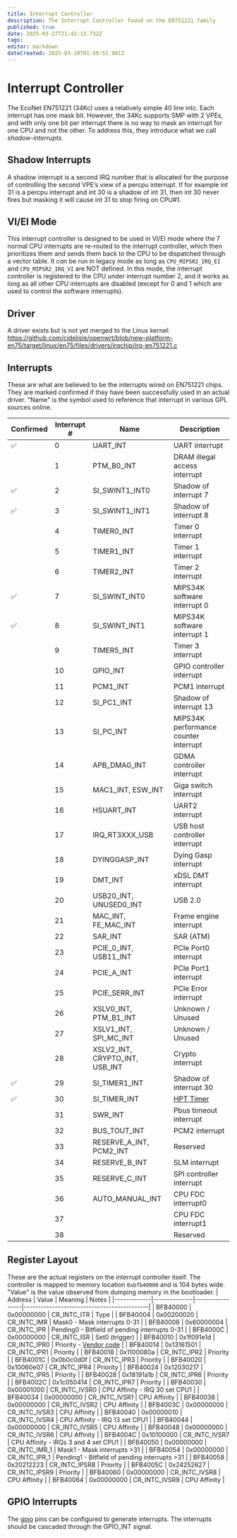 ```yaml
---
title: Interrupt Controller
description: The Interrupt Controller found on the EN751221 family
published: true
date: 2025-03-27T21:42:13.732Z
tags: 
editor: markdown
dateCreated: 2025-03-20T01:50:51.981Z
---
```


# Interrupt Controller
The EcoNet EN751221 (34Kc) uses a relatively simple 40 line intc. Each interrupt has one mask bit. However, the 34Kc supports SMP with 2 VPEs, and with only one bit per interrupt there is no way to mask an interrupt for one CPU and not the other. To address this, they introduce what we call *shadow-interrupts*.

## Shadow Interrupts
A shadow interrupt is a second IRQ number that is allocated for the purpose of controlling the second VPE’s view of a percpu interrupt. If for example int 31 is a percpu interrupt and int 30 is a shadow of int 31, then int 30 never fires but masking it will cause int 31 to stop firing on CPU#1.

## VI/EI Mode
This interrupt controller is designed to be used in VI/EI mode where the 7 normal CPU interrupts are re-routed to the interrupt controller, which then prioritizes them and sends them back to the CPU to be dispatched through a vector table. It *can* be run in legacy mode as long as `CPU_MIPSR2_IRQ_EI` and `CPU_MIPSR2_IRQ_VI` are NOT defined. In this mode, the interrupt controller is registered to the CPU under interrupt number 2, and it works as long as all other CPU interrupts are disabled (except for 0 and 1 which are used to control the software interrupts).

## Driver
A driver exists but is not yet merged to the Linux kernel: https://github.com/cjdelisle/openwrt/blob/new-platform-en75/target/linux/en75/files/drivers/irqchip/irq-en751221.c

## Interrupts
These are what are believed to be the interrupts wired on EN751221 chips. They are marked confirmed if they have been successfully used in an actual driver. "Name" is the symbol used to reference that interrupt in various GPL sources online.

| Confirmed | Interrupt # | Name | Description                        |
|---|----|------|------------------------------------|
|:white_check_mark:| 0  | UART_INT | UART interrupt |
| | 1  | PTM_B0_INT | DRAM illegal access interrupt |
|:white_check_mark:| 2  | SI_SWINT1_INT0 | Shadow of interrupt 7 |
|:white_check_mark:| 3  | SI_SWINT1_INT1 | Shadow of interrupt 8 |
| | 4  | TIMER0_INT | Timer 0 interrupt |
| | 5  | TIMER1_INT | Timer 1 interrupt |
| | 6  | TIMER2_INT | Timer 2 interrupt |
|:white_check_mark:| 7  | SI_SWINT_INT0 | MIPS34K software interrupt 0 |
|:white_check_mark:| 8  | SI_SWINT_INT1 | MIPS34K software interrupt 1 |
| | 9  | TIMER5_INT | Timer 3 interrupt |
| | 10 | GPIO_INT | GPIO controller interrupt |
| | 11 | PCM1_INT | PCM1 interrupt |
| | 12 | SI_PC1_INT | Shadow of interrupt 13 |
| | 13 | SI_PC_INT | MIPS34K performance counter interrupt |
| | 14 | APB_DMA0_INT | GDMA controller interrupt |
| | 15 | MAC1_INT, ESW_INT | Giga switch interrupt |
| | 16 | HSUART_INT | UART2 interrupt |
| | 17 | IRQ_RT3XXX_USB | USB host controller interrupt     |
| | 18 | DYINGGASP_INT | Dying Gasp interrupt              |
| | 19 | DMT_INT | xDSL DMT interrupt                |
| | 20 | USB20_INT, UNUSED0_INT | USB 2.0               |
| | 21 | MAC_INT, FE_MAC_INT | Frame engine interrupt            |
| | 22 | SAR_INT | SAR (ATM)                    |
| | 23 | PCIE_0_INT, USB11_INT | PCIe Port0 interrupt             |
| | 24 | PCIE_A_INT | PCIe Port1 interrupt              |
| | 25 | PCIE_SERR_INT | PCIe Error interrupt |
| | 26 | XSLV0_INT, PTM_B1_INT | Unknown / Unused |
| | 27 | XSLV1_INT, SPI_MC_INT | Unknown / Unused |
| | 28 | XSLV2_INT, CRYPTO_INT, USB_INT | Crypto interrupt |
| :white_check_mark: | 29 | SI_TIMER1_INT | Shadow of interrupt 30          |
| :white_check_mark: | 30 | SI_TIMER_INT | [HPT Timer](/hardware/econet-hpt) |
| | 31 | SWR_INT | Pbus timeout interrupt            |
| | 32 | BUS_TOUT_INT | PCM2 interrupt                    |
| | 33 | RESERVE_A_INT, PCM2_INT | Reserved                          |
| | 34 | RESERVE_B_INT | SLM interrupt                     |
| | 35 | RESERVE_C_INT | SPI controller interrupt          |
| | 36 | AUTO_MANUAL_INT | CPU FDC interrupt0                |
| | 37 |              | CPU FDC interrupt1                |
| | 38 |             | Reserved                          |

## Register Layout
These are the actual registers on the interrupt controller itself. The controller is mapped to memory location `0xbfb40000` and is 104 bytes wide. "Value" is the value observed from dumping memory in the bootloader.
| Address     | Value | Meaning         | Notes                                      |
|-------------|--------------|-----------------|--------------------------------------------|
| BFB40000  | 0x00000000   | CR_INTC_ITR     | Type                                       |
| BFB40004    | 0x00200020   | CR_INTC_IMR     | Mask0 - Mask interrupts 0-31              |
| BFB40008    | 0x60000004   | CR_INTC_IPR     | Pending0 - Bitfield of pending interrupts 0-31 |
| BFB4000C    | 0x00000000   | CR_INTC_ISR     | Set0 (trigger)                            |
| BFB40010    | 0x1f091e1d   | CR_INTC_IPR0    | Priority - [Vendor code](https://github.com/copslock/test/blob/aea3a43562e8d3dc0335624202fde08d713a18c2/tclinux_phoenix/bootrom/bootram/init/irq.c#L108) |
| BFB40014    | 0x13161501   | CR_INTC_IPR1    | Priority                                  |
| BFB40018    | 0x1100080a   | CR_INTC_IPR2    | Priority                                  |
| BFB4001C    | 0x0b0c0d0f   | CR_INTC_IPR3    | Priority                                  |
| BFB40020    | 0x10060e07   | CR_INTC_IPR4    | Priority                                  |
| BFB40024    | 0x12030217   | CR_INTC_IPR5    | Priority                                  |
| BFB40028    | 0x18191a1b   | CR_INTC_IPR6    | Priority                                  |
| BFB4002C    | 0x1c050414   | CR_INTC_IPR7    | Priority                                  |
| BFB40030    | 0x00001000   | CR_INTC_IVSR0   | CPU Affinity - IRQ 30 set CPU1            |
| BFB40034    | 0x00000000   | CR_INTC_IVSR1   | CPU Affinity                              |
| BFB40038    | 0x00000000   | CR_INTC_IVSR2   | CPU Affinity                              |
| BFB4003C    | 0x00000000   | CR_INTC_IVSR3   | CPU Affinity                              |
| BFB40040    | 0x00000010   | CR_INTC_IVSR4   | CPU Affinity - IRQ 13 set CPU1            |
| BFB40044    | 0x00000000   | CR_INTC_IVSR5   | CPU Affinity                              |
| BFB40048    | 0x00000000   | CR_INTC_IVSR6   | CPU Affinity                              |
| BFB4004C    | 0x10100000   | CR_INTC_IVSR7   | CPU Affinity - IRQs 3 and 4 set CPU1      |
| BFB40050    | 0x00000000   | CR_INTC_IMR_1   | Mask1 - Mask interrupts >31               |
| BFB40054    | 0x00000000   | CR_INTC_IPR_1   | Pending1 - Bitfield of pending interrupts >31 |
| BFB40058    | 0x20212223   | CR_INTC_IPSR8   | Priority                                  |
| BFB4005C    | 0x24252627   | CR_INTC_IPSR9   | Priority                                  |
| BFB40060    | 0x00000000   | CR_INTC_IVSR8   | CPU Affinity                              |
| BFB40064    | 0x00000000   | CR_INTC_IVSR9   | CPU Affinity                              |

## GPIO Interrupts

The [gpio](/hardware/EN7512/en7512-gpio) pins can be configured to generate interrupts. The interrupts should be cascaded through the GPIO_INT signal.
